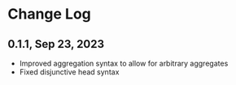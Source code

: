 # Change Log

## 0.1.1, Sep 23, 2023

- Improved aggregation syntax to allow for arbitrary aggregates
- Fixed disjunctive head syntax
